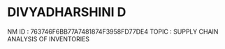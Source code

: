 # DIVYADHARSHINI D
NM ID : 763746F6BB77A7481874F3958FD77DE4
TOPIC : SUPPLY CHAIN ANALYSIS OF INVENTORIES
